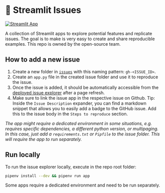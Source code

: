 # 🚧 Streamlit Issues

[![Streamlit App](https://static.streamlit.io/badges/streamlit_badge_black_white.svg)](https://issues.streamlitapp.com)

A collection of Streamlit apps to explore potential features and replicate issues. The goal is to make is very easy to create and share reproducible examples. This repo is owned by the open-source team.

## How to add a new issue

1. Create a new folder in [`issues`](./issues) with this naming pattern: `gh-<ISSUE_ID>`.
2. Create an `app.py` file in the created issue folder and use it to reproduce the issue.
3. Once the issue is added, it should be automatically accessible from the [deployed issue explorer](https://issues.streamlitapp.com) after a page refresh.
4. Make sure to link the issue app in the respective issue on Github. Tip:  Inside the `Issue Description` expander, you can find a markdown snippet that allows you to easily add a badge to the GitHub issue. Add this to the issue body in the `Steps to reproduce` section. 

_The app might require a dedicated environment in some situations, e.g. requires specific dependencies, a different python version, or multipaging. In this case, just add a `requirements.txt` or `Pipfile` to the issue folder. This will require the app to run separately._

## Run locally

To run the issue explorer locally, execute in the repo root folder:

```bash
pipenv install --dev && pipenv run app
```

Some apps require a dedicated environment and need to be run separately.
